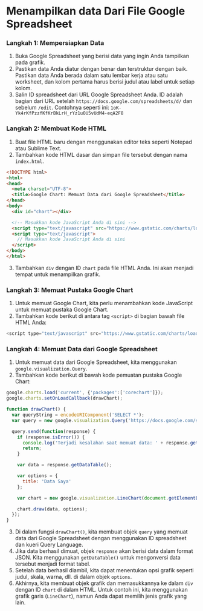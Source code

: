 # Menampilkan data Dari File Google Spreadsheet

### Langkah 1: Mempersiapkan Data

1.  Buka Google Spreadsheet yang berisi data yang ingin Anda tampilkan pada grafik.
2.  Pastikan data Anda diatur dengan benar dan terstruktur dengan baik. Pastikan data Anda berada dalam satu lembar kerja atau satu worksheet, dan kolom pertama harus berisi judul atau label untuk setiap kolom.
3.  Salin ID spreadsheet dari URL Google Spreadsheet Anda. ID adalah bagian dari URL setelah `https://docs.google.com/spreadsheets/d/` dan sebelum `/edit`. Contohnya seperti ini: `1oK-Yk4rKfPzzfKfKrBkLrH_rYz1uOU5vUdM4-eqA2F8`

### Langkah 2: Membuat Kode HTML

1.  Buat file HTML baru dengan menggunakan editor teks seperti Notepad atau Sublime Text.
2.  Tambahkan kode HTML dasar dan simpan file tersebut dengan nama `index.html`.

```html
<!DOCTYPE html>
<html>
<head>
  <meta charset="UTF-8">
  <title>Google Chart: Memuat Data dari Google Spreadsheet</title>
</head>
<body>
  <div id="chart"></div>

  <!-- Masukkan kode JavaScript Anda di sini -->
  <script type="text/javascript" src="https://www.gstatic.com/charts/loader.js"></script>
  <script type="text/javascript">
    // Masukkan kode JavaScript Anda di sini
  </script>
</body>
</html>

```

3.  Tambahkan `div` dengan ID `chart` pada file HTML Anda. Ini akan menjadi tempat untuk menampilkan grafik.

### Langkah 3: Memuat Pustaka Google Chart

1.  Untuk memuat Google Chart, kita perlu menambahkan kode JavaScript untuk memuat pustaka Google Chart.
2.  Tambahkan kode berikut di antara tag `<script>` di bagian bawah file HTML Anda:

```javascript
<script type="text/javascript" src="https://www.gstatic.com/charts/loader.js"></script>

```

### Langkah 4: Memuat Data dari Google Spreadsheet

1.  Untuk memuat data dari Google Spreadsheet, kita menggunakan `google.visualization.Query`.
2.  Tambahkan kode berikut di bawah kode pemuatan pustaka Google Chart:

```javascript
google.charts.load('current', {'packages':['corechart']});
google.charts.setOnLoadCallback(drawChart);

function drawChart() {
  var queryString = encodeURIComponent('SELECT *');
  var query = new google.visualization.Query('https://docs.google.com/spreadsheets/d/SPREADSHEET_ID/gviz/tq?tq=' + queryString);

  query.send(function(response) {
    if (response.isError()) {
      console.log('Terjadi kesalahan saat memuat data: ' + response.getMessage());
      return;
    }

    var data = response.getDataTable();

    var options = {
      title: 'Data Saya'
    };

    var chart = new google.visualization.LineChart(document.getElementById('chart'));

    chart.draw(data, options);
  });
}

```

3.  Di dalam fungsi `drawChart()`, kita membuat objek `query` yang memuat data dari Google Spreadsheet dengan menggunakan ID spreadsheet dan kueri Query Language.
4.  Jika data berhasil dimuat, objek `response` akan berisi data dalam format JSON. Kita menggunakan `getDataTable()` untuk mengonversi data tersebut menjadi format tabel.
5.  Setelah data berhasil diambil, kita dapat menentukan opsi grafik seperti judul, skala, warna, dll. di dalam objek `options`.
6.  Akhirnya, kita membuat objek grafik dan memasukkannya ke dalam `div` dengan ID `chart` di dalam HTML. Untuk contoh ini, kita menggunakan grafik garis (`LineChart`), namun Anda dapat memilih jenis grafik yang lain.

